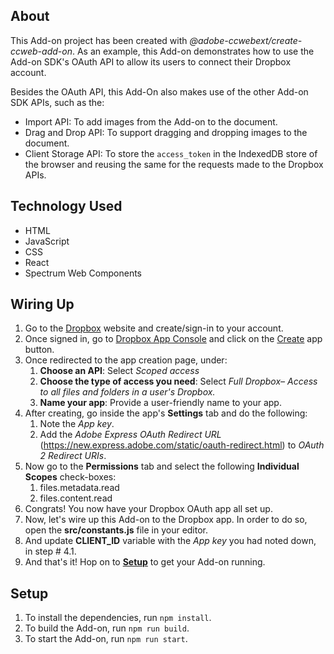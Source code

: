 ## About

This Add-on project has been created with _@adobe-ccwebext/create-ccweb-add-on_. As an example, this Add-on demonstrates how to use the Add-on SDK's OAuth API to allow its users to connect their Dropbox account.

Besides the OAuth API, this Add-On also makes use of the other Add-on SDK APIs, such as the:

-   Import API: To add images from the Add-on to the document.
-   Drag and Drop API: To support dragging and dropping images to the document.
-   Client Storage API: To store the `access_token` in the IndexedDB store of the browser and reusing the same for the requests made to the Dropbox APIs.

## Technology Used

-   HTML
-   JavaScript
-   CSS
-   React
-   Spectrum Web Components

## Wiring Up

1. Go to the [Dropbox](https://www.dropbox.com/login) website and create/sign-in to your account.
2. Once signed in, go to [Dropbox App Console](https://www.dropbox.com/developers/apps) and click on the [Create](https://www.dropbox.com/developers/apps/create) app button.
3. Once redirected to the app creation page, under:
    1. **Choose an API**: Select _Scoped access_
    2. **Choose the type of access you need**: Select _Full Dropbox– Access to all files and folders in a user's Dropbox._
    3. **Name your app**: Provide a user-friendly name to your app.
4. After creating, go inside the app's **Settings** tab and do the following:
    1. Note the _App key_.
    2. Add the _Adobe Express OAuth Redirect URL_ (https://new.express.adobe.com/static/oauth-redirect.html) to _OAuth 2 Redirect URIs_.
5. Now go to the **Permissions** tab and select the following **Individual Scopes** check-boxes:
    1. files.metadata.read
    2. files.content.read
6. Congrats! You now have your Dropbox OAuth app all set up.
7. Now, let's wire up this Add-on to the Dropbox app. In order to do so, open the **src/constants.js** file in your editor.
8. And update **CLIENT_ID** variable with the _App key_ you had noted down, in step # 4.1.
9. And that's it! Hop on to **[Setup](#Setup)** to get your Add-on running.

## Setup

1. To install the dependencies, run `npm install`.
2. To build the Add-on, run `npm run build`.
3. To start the Add-on, run `npm run start`.
